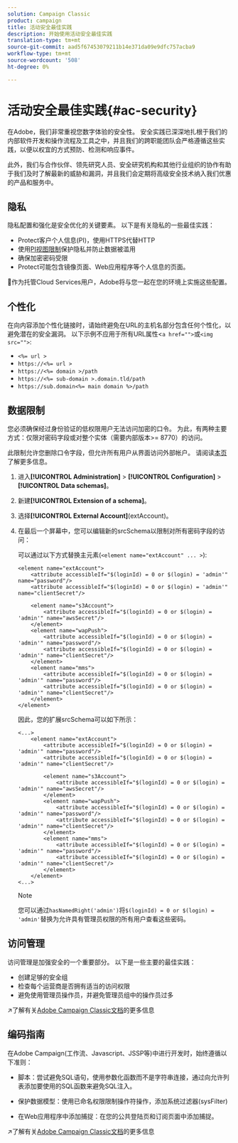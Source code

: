 ```yaml
---
solution: Campaign Classic
product: campaign
title: 活动安全最佳实践
description: 开始使用活动安全最佳实践
translation-type: tm+mt
source-git-commit: aad5f67453079211b14e371da09e9dfc757acba9
workflow-type: tm+mt
source-wordcount: '508'
ht-degree: 0%

---
```


# 活动安全最佳实践{#ac-security}

在Adobe，我们非常重视您数字体验的安全性。 安全实践已深深地扎根于我们的内部软件开发和操作流程及工具之中，并且我们的跨职能团队会严格遵循这些实践，以便以权宜的方式预防、检测和响应事件。

此外，我们与合作伙伴、领先研究人员、安全研究机构和其他行业组织的协作有助于我们及时了解最新的威胁和漏洞，并且我们会定期将高级安全技术纳入我们优惠的产品和服务中。

## 隐私

隐私配置和强化是安全优化的关键要素。 以下是有关隐私的一些最佳实践：

* Protect客户个人信息(PI)，使用HTTPS代替HTTP
* 使用[PI视图限制](../dev/restrict-pi-view.md)保护隐私并防止数据被滥用
* 确保加密密码受限
* Protect可能包含镜像页面、Web应用程序等个人信息的页面。

:speech_balloon:作为托管Cloud Services用户，Adobe将与您一起在您的环境上实施这些配置。

## 个性化

在向内容添加个性化链接时，请始终避免在URL的主机名部分包含任何个性化，以避免潜在的安全漏洞。 以下示例不应用于所有URL属性&lt;`a href="">`或`<img src="">`:

* `<%= url >`
* `https://<%= url >`
* `https://<%= domain >/path`
* `https://<%= sub-domain >.domain.tld/path`
* `https://sub.domain<%= main domain %>/path`

## 数据限制

您必须确保经过身份验证的低权限用户无法访问加密的口令。 为此，有两种主要方式：仅限对密码字段或对整个实体（需要内部版本>= 8770）的访问。

此限制允许您删除口令字段，但允许所有用户从界面访问外部帐户。 请阅读[本页](../dev/restrict-pi-view.md)了解更多信息。

1. 进入&#x200B;**[!UICONTROL Administration]** > **[!UICONTROL Configuration]** > **[!UICONTROL Data schemas]**。

1. 新建&#x200B;**[!UICONTROL Extension of a schema]**。

1. 选择&#x200B;**[!UICONTROL External Account]**(extAccount)。

1. 在最后一个屏幕中，您可以编辑新的srcSchema以限制对所有密码字段的访问：

   可以通过以下方式替换主元素(`<element name="extAccount" ... >`):

   ```
   <element name="extAccount">
       <attribute accessibleIf="$(loginId) = 0 or $(login) = 'admin'" name="password"/>
       <attribute accessibleIf="$(loginId) = 0 or $(login) = 'admin'" name="clientSecret"/>
   
       <element name="s3Account">
           <attribute accessibleIf="$(loginId) = 0 or $(login) = 'admin'" name="awsSecret"/>
       </element>
       <element name="wapPush">
           <attribute accessibleIf="$(loginId) = 0 or $(login) = 'admin'" name="password"/>
           <attribute accessibleIf="$(loginId) = 0 or $(login) = 'admin'" name="clientSecret"/>
       </element>
       <element name="mms">
           <attribute accessibleIf="$(loginId) = 0 or $(login) = 'admin'" name="password"/>
           <attribute accessibleIf="$(loginId) = 0 or $(login) = 'admin'" name="clientSecret"/>
       </element>
   </element>
   ```

   因此，您的扩展srcSchema可以如下所示：

   ```
   <...>
       <element name="extAccount">
           <attribute accessibleIf="$(loginId) = 0 or $(login) = 'admin'" name="password"/>
           <attribute accessibleIf="$(loginId) = 0 or $(login) = 'admin'" name="clientSecret"/>
   
           <element name="s3Account">
               <attribute accessibleIf="$(loginId) = 0 or $(login) = 'admin'" name="awsSecret"/>
           </element>
           <element name="wapPush">
               <attribute accessibleIf="$(loginId) = 0 or $(login) = 'admin'" name="password"/>
               <attribute accessibleIf="$(loginId) = 0 or $(login) = 'admin'" name="clientSecret"/>
           </element>
           <element name="mms">
               <attribute accessibleIf="$(loginId) = 0 or $(login) = 'admin'" name="password"/>
               <attribute accessibleIf="$(loginId) = 0 or $(login) = 'admin'" name="clientSecret"/>
           </element>
       </element>
   <...> 
   ```

   >[!NOTE]
   >
   >您可以通过`hasNamedRight('admin')`将`$(loginId) = 0 or $(login) = 'admin'`替换为允许具有管理员权限的所有用户查看这些密码。


## 访问管理

访问管理是加强安全的一个重要部分。 以下是一些主要的最佳实践：

* 创建足够的安全组
* 检查每个运营商是否拥有适当的访问权限
* 避免使用管理员操作员，并避免管理员组中的操作员过多

:arrow_upper_right:了解有关[Adobe Campaign Classic文档](https://experienceleague.adobe.com/docs/campaign-classic/using/installing-campaign-classic/security-privacy/access-management.html?lang=en#webapp-operator)的更多信息

## 编码指南

在Adobe Campaign(工作流、Javascript、JSSP等)中进行开发时，始终遵循以下准则：

* 脚本：尝试避免SQL语句，使用参数化函数而不是字符串连接，通过向允许列表添加要使用的SQL函数来避免SQL注入。

* 保护数据模型：使用已命名权限限制操作符操作，添加系统过滤器(sysFilter)

* 在Web应用程序中添加捕捉：在您的公共登陆页和订阅页面中添加捕捉。

:arrow_upper_right:了解有关[Adobe Campaign Classic文档](https://experienceleague.adobe.com/docs/campaign-classic/using/installing-campaign-classic/security-privacy/scripting-coding-guidelines.html?lang=en#installing-campaign-classic)的更多信息
